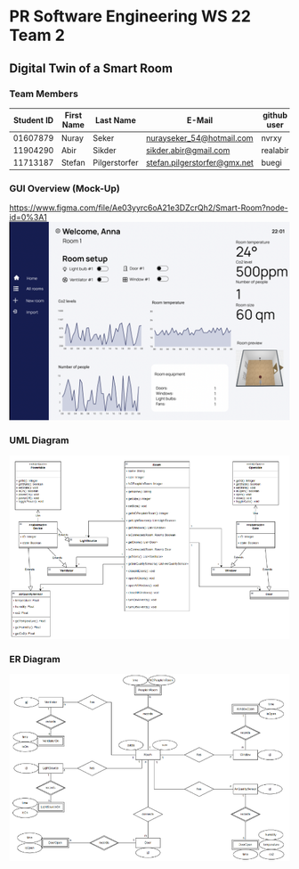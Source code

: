 # PR Software Engineering WS 22 Team 2

## Digital Twin of a Smart Room

### Team Members

| Student ID    | First Name  | Last Name      | E-Mail                       | github user |
|---------------|-------------|----------------|------------------------------|-------------|
| 01607879      | Nuray       | Seker          | nurayseker_54@hotmail.com    | nvrxy       |
| 11904290      | Abir        | Sikder         | sikder.abir@gmail.com        | realabir    |
| 11713187      | Stefan      | Pilgerstorfer  | stefan.pilgerstorfer@gmx.net | buegi       |

### GUI Overview (Mock-Up)
https://www.figma.com/file/Ae03yyrc6oA21e3DZcrQh2/Smart-Room?node-id=0%3A1
![Mockup Sample](/documentation/mockup/figma_ui_mockup_sample.png)

### UML Diagram
![UML Diagram](/documentation/diagrams/team_2_uml_diagram.png)

### ER Diagram
![ER Diagram](/documentation/diagrams/team_2_er_diagram.png)

